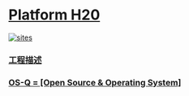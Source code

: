 # [Platform H20](https://github.com/OS-Q/H20)

[![sites](http://182.61.61.133/link/resources/OSQ.png)](http://www.OS-Q.com)
### [工程描述](https://github.com/OS-Q/H20/wiki)

### [OS-Q = [Open Source & Operating System] ](http://www.OS-Q.com)
